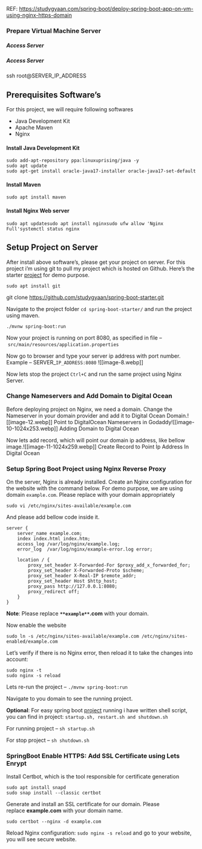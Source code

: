   REF: https://studygyaan.com/spring-boot/deploy-spring-boot-app-on-vm-using-nginx-https-domain
### Prepare Virtual Machine Server

##### Access Server
##### Access Server
ssh root@SERVER_IP_ADDRESS

## Prerequisites Software’s
For this project, we will require following softwares

- Java Development Kit
- Apache Maven 
- Nginx

#### Install Java Development Kit

```
sudo add-apt-repository ppa:linuxuprising/java -y
sudo apt update
sudo apt-get install oracle-java17-installer oracle-java17-set-default
```

#### Install Maven 

```
sudo apt install maven
```

#### Install Nginx Web server

```
sudo apt updatesudo apt install nginxsudo ufw allow 'Nginx Full'systemctl status nginx
```

## Setup Project on Server

After install above software’s, please get your project on server. For this project i’m using git to pull my project which is hosted on Github. Here’s the starter [project](https://github.com/studygyaan/spring-boot-starter) for demo purpose.

```
sudo apt install git
```

git clone https://github.com/studygyaan/spring-boot-starter.git

Navigate to the project folder `cd spring-boot-starter/` and run the project using maven.

```
./mvnw spring-boot:run
```

Now your project is running on port 8080, as specified in file – `src/main/resources/application.properties`

Now go to browser and type your server ip address with port number. Example – SERVER_`IP_ADDRESS:8080`
![[image-8.webp]]   


Now lets stop the project `Ctrl+C` and run the same project using Nginx Server.

### Change Nameservers and Add Domain to Digital Ocean

Before deploying project on Nginx, we need a domain. Change the Nameserver in your domain provider and add it to Digital Ocean Domain.![[image-12.webp]]  Point to DigitalOcean Nameservers in Godaddy![[image-10-1024x253.webp]] Adding Domain to Digital Ocean

Now lets add record, which will point our domain ip address, like bellow image.![[image-11-1024x259.webp]] Create Record to Point Ip Address In Digital Ocean

### Setup Spring Boot Project using Nginx Reverse Proxy

On the server, Nginx is already installed. Create an Nginx configuration for the website with the command below. For demo purpose, we are using domain `example.com`. Please replace with your domain appropriately

```
sudo vi /etc/nginx/sites-available/example.com
```

And please add bellow code inside it.

```
server {
    server_name example.com;
    index index.html index.htm;
    access_log /var/log/nginx/example.log;
    error_log  /var/log/nginx/example-error.log error;

    location / {
        proxy_set_header X-Forwarded-For $proxy_add_x_forwarded_for;
        proxy_set_header X-Forwarded-Proto $scheme;
        proxy_set_header X-Real-IP $remote_addr;
        proxy_set_header Host $http_host;
        proxy_pass http://127.0.0.1:8080;
        proxy_redirect off;
    }
}
```

**Note**: Please replace **`**example**`.com** with your domain.

Now enable the website

```
sudo ln -s /etc/nginx/sites-available/example.com /etc/nginx/sites-enabled/example.com
```

Let’s verify if there is no Nginx error, then reload it to take the changes into account:

```
sudo nginx -t
sudo nginx -s reload
```

Lets re-run the project – `./mvnw spring-boot:run`

Navigate to you domain to see the running project.

**Optional**: For easy spring boot [project](https://studygyaan.com/category/spring-boot) running i have written shell script, you can find in project: `startup.sh, restart.sh and shutdown.sh`

For running project – `sh startup.sh`

For stop project – `sh shutdown.sh`

### SpringBoot Enable HTTPS: Add SSL Certificate using Lets Enrypt

Install Certbot, which is the tool responsible for certificate generation

```
sudo apt install snapd
sudo snap install --classic certbot
```

Generate and install an SSL certificate for our domain. Please replace **example.com** with your domain name.

```
sudo certbot --nginx -d example.com
```

Reload Nginx configuration: `sudo nginx -s reload` and go to your website, you will see secure website.